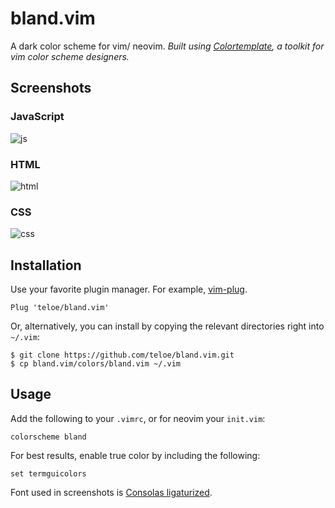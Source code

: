 # bland.vim

A dark color scheme for vim/ neovim. 
*Built using [Colortemplate](https://github.com/lifepillar/vim-colortemplate), a toolkit for vim color scheme designers.*

## Screenshots

### JavaScript
![js](https://user-images.githubusercontent.com/26290165/106217156-7d90fd80-6189-11eb-80be-4a761006e9d3.jpg)

### HTML
![html](https://user-images.githubusercontent.com/26290165/106217271-c1840280-6189-11eb-9806-fc0897f174f6.jpg)

### CSS
![css](https://user-images.githubusercontent.com/26290165/106217392-fc863600-6189-11eb-98c2-d7a0192f5997.jpg)

## Installation
Use your favorite plugin manager. For example, [vim-plug](https://github.com/junegunn/vim-plug).
```
Plug 'teloe/bland.vim'
```
Or, alternatively, you can install by copying the relevant directories right into `~/.vim`:
```
$ git clone https://github.com/teloe/bland.vim.git
$ cp bland.vim/colors/bland.vim ~/.vim
```
## Usage
Add the following to your `.vimrc`, or for neovim your `init.vim`:
```
colorscheme bland
```
For best results, enable true color by including the following:
```
set termguicolors
```

Font used in screenshots is [Consolas ligaturized](https://github.com/somq/consolas-ligaturized).
